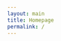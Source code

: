 ```yaml
---
layout: main
title: Homepage
permalink: /
---
```


<!-- <ul>
  {% for product in site.pink_sapphire %}
  <li>
    <img src="{{ product.first_image_url }}" alt="">
    <p>{{ product.description }}</p>
  </li>
  {% endfor %}
</ul>

<ul>
  {% for product in site.blue_sapphire %}
  <li>
    <img src="{{ product.first_image_url }}" alt="">
    <p>{{ product.description }}</p>
  </li>
  {% endfor %}
</ul>

<ul>
  {% for product in site.brilliant_diamond %}
  <li>
    <img src="{{ product.first_image_url }}" alt="">
    <p>{{ product.description }}</p>
  </li>
  {% endfor %}
</ul> -->
